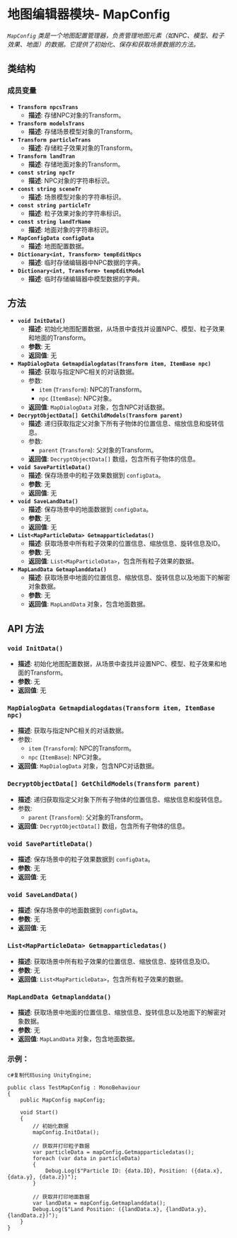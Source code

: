 

# **地图编辑器模块- MapConfig**

*`MapConfig` 类是一个地图配置管理器，负责管理地图元素（如NPC、模型、粒子效果、地面）的数据。它提供了初始化、保存和获取场景数据的方法。*

## 类结构

### 成员变量

- **`Transform npcsTrans`**
  - **描述**: 存储NPC对象的Transform。
- **`Transform modelsTrans`**
  - **描述**: 存储场景模型对象的Transform。
- **`Transform particleTrans`**
  - **描述**: 存储粒子效果对象的Transform。
- **`Transform landTran`**
  - **描述**: 存储地面对象的Transform。
- **`const string npcTr`**
  - **描述**: NPC对象的字符串标识。
- **`const string sceneTr`**
  - **描述**: 场景模型对象的字符串标识。
- **`const string particleTr`**
  - **描述**: 粒子效果对象的字符串标识。
- **`const string landTrName`**
  - **描述**: 地面对象的字符串标识。
- **`MapConfigData configData`**
  - **描述**: 地图配置数据。
- **`Dictionary<int, Transform> tempEditNpcs`**
  - **描述**: 临时存储编辑器中NPC数据的字典。
- **`Dictionary<int, Transform> tempEditModel`**
  - **描述**: 临时存储编辑器中模型数据的字典。

## 方法

- **`void InitData()`**
  - **描述**: 初始化地图配置数据，从场景中查找并设置NPC、模型、粒子效果和地面的Transform。
  - **参数**: 无
  - **返回值**: 无
- **`MapDialogData Getmapdialogdatas(Transform item, ItemBase npc)`**
  - **描述**: 获取与指定NPC相关的对话数据。
  - 参数:
    - `item` (`Transform`): NPC的Transform。
    - `npc` (`ItemBase`): NPC对象。
  - **返回值**: `MapDialogData` 对象，包含NPC对话数据。
- **`DecryptObjectData[] GetChildModels(Transform parent)`**
  - **描述**: 递归获取指定父对象下所有子物体的位置信息、缩放信息和旋转信息。
  - 参数:
    - `parent` (`Transform`): 父对象的Transform。
  - **返回值**: `DecryptObjectData[]` 数组，包含所有子物体的信息。
- **`void SavePartitleData()`**
  - **描述**: 保存场景中的粒子效果数据到 `configData`。
  - **参数**: 无
  - **返回值**: 无
- **`void SaveLandData()`**
  - **描述**: 保存场景中的地面数据到 `configData`。
  - **参数**: 无
  - **返回值**: 无
- **`List<MapParticleData> Getmapparticledatas()`**
  - **描述**: 获取场景中所有粒子效果的位置信息、缩放信息、旋转信息及ID。
  - **参数**: 无
  - **返回值**: `List<MapParticleData>`，包含所有粒子效果的数据。
- **`MapLandData Getmaplanddata()`**
  - **描述**: 获取场景中地面的位置信息、缩放信息、旋转信息以及地面下的解密对象数据。
  - **参数**: 无
  - **返回值**: `MapLandData` 对象，包含地面数据。

## API 方法

### `void InitData()`

- **描述**: 初始化地图配置数据，从场景中查找并设置NPC、模型、粒子效果和地面的Transform。
- **参数**: 无
- **返回值**: 无

### `MapDialogData Getmapdialogdatas(Transform item, ItemBase npc)`

- **描述**: 获取与指定NPC相关的对话数据。
- 参数:
  - `item` (`Transform`): NPC的Transform。
  - `npc` (`ItemBase`): NPC对象。
- **返回值**: `MapDialogData` 对象，包含NPC对话数据。

### `DecryptObjectData[] GetChildModels(Transform parent)`

- **描述**: 递归获取指定父对象下所有子物体的位置信息、缩放信息和旋转信息。
- 参数:
  - `parent` (`Transform`): 父对象的Transform。
- **返回值**: `DecryptObjectData[]` 数组，包含所有子物体的信息。

### `void SavePartitleData()`

- **描述**: 保存场景中的粒子效果数据到 `configData`。
- **参数**: 无
- **返回值**: 无

### `void SaveLandData()`

- **描述**: 保存场景中的地面数据到 `configData`。
- **参数**: 无
- **返回值**: 无

### `List<MapParticleData> Getmapparticledatas()`

- **描述**: 获取场景中所有粒子效果的位置信息、缩放信息、旋转信息及ID。
- **参数**: 无
- **返回值**: `List<MapParticleData>`，包含所有粒子效果的数据。

### `MapLandData Getmaplanddata()`

- **描述**: 获取场景中地面的位置信息、缩放信息、旋转信息以及地面下的解密对象数据。
- **参数**: 无
- **返回值**: `MapLandData` 对象，包含地面数据。

### 示例：

```
c#复制代码using UnityEngine;

public class TestMapConfig : MonoBehaviour
{
    public MapConfig mapConfig;

    void Start()
    {
        // 初始化数据
        mapConfig.InitData();

        // 获取并打印粒子数据
        var particleData = mapConfig.Getmapparticledatas();
        foreach (var data in particleData)
        {
            Debug.Log($"Particle ID: {data.ID}, Position: ({data.x}, {data.y}, {data.z})");
        }

        // 获取并打印地面数据
        var landData = mapConfig.Getmaplanddata();
        Debug.Log($"Land Position: ({landData.x}, {landData.y}, {landData.z})");
    }
}
```
